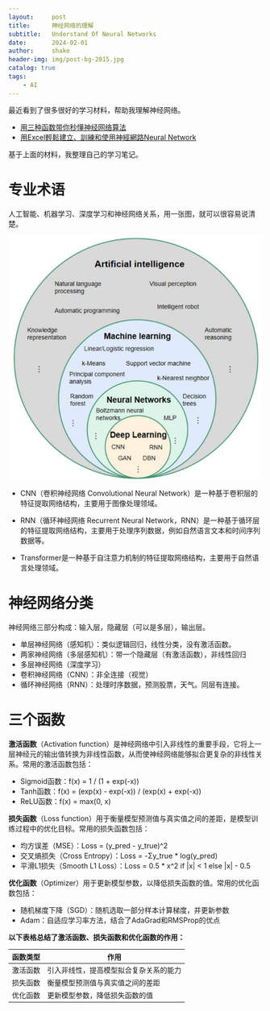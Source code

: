 ```yaml
---
layout:     post
title:      神经网络的理解
subtitle:   Understand Of Neural Networks
date:       2024-02-01
author:     shake
header-img: img/post-bg-2015.jpg
catalog: true
tags:
    - AI
---
```


最近看到了很多很好的学习材料，帮助我理解神经网络。

* [用三种函数带你秒懂神经网络算法](https://www.youtube.com/watch?v=0L-3XgE-eiA&t=153s)
* [用Excel輕鬆建立、訓練和使用神經網路Neural Network](https://www.youtube.com/watch?v=rcwpFQHgZTk&list=PLpnzkr5S5scc_6ZMKNJUdTARnCe3zLXUA&index=10)

基于上面的材料，我整理自己的学习笔记。

# 专业术语

人工智能、机器学习、深度学习和神经网络关系，用一张图，就可以很容易说清楚。

![关系图谱](/img/2024/Neural_Networks/relation.jpg "图谱")


* CNN（卷积神经网络 Convolutional Neural Network）是一种基于卷积层的特征提取网络结构，主要用于图像处理领域。

* RNN（循环神经网络 Recurrent Neural Network，RNN）是一种基于循环层的特征提取网络结构，主要用于处理序列数据，例如自然语言文本和时间序列数据等。

* Transformer是一种基于自注意力机制的特征提取网络结构，主要用于自然语言处理领域。

# 神经网络分类

神经网络三部分构成：输入层，隐藏层（可以是多层），输出层。

* 单层神经网络（感知机）：类似逻辑回归，线性分类，没有激活函数。
* 两家神经网络（多层感知机）：带一个隐藏层（有激活函数），非线性回归
* 多层神经网络（深度学习）
* 卷积神经网络（CNN）：非全连接（视觉）
* 循环神经网络（RNN）：处理时序数据，预测股票，天气。同层有连接。

# 三个函数


**激活函数**（Activation function）是神经网络中引入非线性的重要手段，它将上一层神经元的输出值转换为非线性函数，从而使神经网络能够拟合更复杂的非线性关系。常用的激活函数包括：

* Sigmoid函数：f(x) = 1 / (1 + exp(-x))
* Tanh函数：f(x) = (exp(x) - exp(-x)) / (exp(x) + exp(-x))
* ReLU函数：f(x) = max(0, x)

**损失函数**（Loss function）用于衡量模型预测值与真实值之间的差距，是模型训练过程中的优化目标。常用的损失函数包括：

* 均方误差（MSE）：Loss = (y_pred - y_true)^2
* 交叉熵损失（Cross Entropy）：Loss = -Σy_true * log(y_pred)
* 平滑L1损失（Smooth L1 Loss）：Loss = 0.5 * x^2 if |x| < 1 else |x| - 0.5

**优化函数**（Optimizer）用于更新模型参数，以降低损失函数的值。常用的优化函数包括：

* 随机梯度下降（SGD）：随机选取一部分样本计算梯度，并更新参数
* Adam：自适应学习率方法，结合了AdaGrad和RMSProp的优点


**以下表格总结了激活函数、损失函数和优化函数的作用：**

| 函数类型 | 作用 |
|---|---|
| 激活函数 | 引入非线性，提高模型拟合复杂关系的能力 |
| 损失函数 | 衡量模型预测值与真实值之间的差距 |
| 优化函数 | 更新模型参数，降低损失函数的值 |

